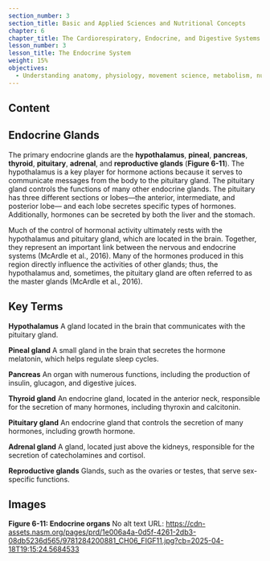 ```yaml
---
section_number: 3
section_title: Basic and Applied Sciences and Nutritional Concepts
chapter: 6
chapter_title: The Cardiorespiratory, Endocrine, and Digestive Systems
lesson_number: 3
lesson_title: The Endocrine System
weight: 15%
objectives:
  - Understanding anatomy, physiology, movement science, metabolism, nutrition, and supplementation.
---
```


## Content
## Endocrine Glands

The primary endocrine glands are the **hypothalamus**, **pineal**, **pancreas**, **thyroid**, **pituitary**, **adrenal**, and **reproductive glands** (**Figure 6-11**). The hypothalamus is a key player for hormone actions because it serves to communicate messages from the body to the pituitary gland. The pituitary gland controls the functions of many other endocrine glands. The pituitary has three different sections or lobes—the anterior, intermediate, and posterior lobe— and each lobe secretes specific types of hormones. Additionally, hormones can be secreted by both the liver and the stomach.

Much of the control of hormonal activity ultimately rests with the hypothalamus and pituitary gland, which are located in the brain. Together, they represent an important link between the nervous and endocrine systems (McArdle et al., 2016). Many of the hormones produced in this region directly influence the activities of other glands; thus, the hypothalamus and, sometimes, the pituitary gland are often referred to as the master glands (McArdle et al., 2016).

## Key Terms

**Hypothalamus**
A gland located in the brain that communicates with the pituitary gland.

**Pineal gland**
A small gland in the brain that secretes the hormone melatonin, which helps regulate sleep cycles.

**Pancreas**
An organ with numerous functions, including the production of insulin, glucagon, and digestive juices.

**Thyroid gland**
An endocrine gland, located in the anterior neck, responsible for the secretion of many hormones, including thyroxin and calcitonin.

**Pituitary gland**
An endocrine gland that controls the secretion of many hormones, including growth hormone.

**Adrenal gland**
A gland, located just above the kidneys, responsible for the secretion of catecholamines and cortisol.

**Reproductive glands**
Glands, such as the ovaries or testes, that serve sex-specific functions.

## Images

**Figure 6-11: Endocrine organs**
No alt text
URL: https://cdn-assets.nasm.org/pages/prd/1e006a4a-0d5f-4261-2db3-08db5236d565/9781284200881_CH06_FIGF11.jpg?cb=2025-04-18T19:15:24.5684533